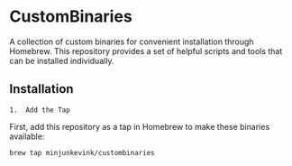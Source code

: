 # CustomBinaries

A collection of custom binaries for convenient installation through Homebrew. This repository provides a set of helpful scripts and tools that can be installed individually.

## Installation

	1.	Add the Tap
First, add this repository as a tap in Homebrew to make these binaries available:

```(bash)
brew tap minjunkevink/custombinaries
```